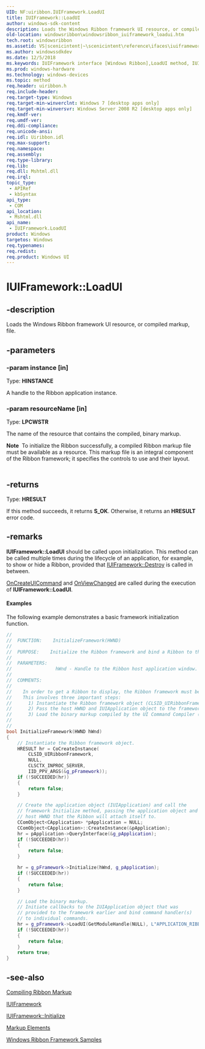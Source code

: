 ```yaml
---
UID: NF:uiribbon.IUIFramework.LoadUI
title: IUIFramework::LoadUI
author: windows-sdk-content
description: Loads the Windows Ribbon framework UI resource, or compiled markup, file.
old-location: windowsribbon\windowsribbon_iuiframework_loadui.htm
tech.root: windowsribbon
ms.assetid: VS|scenicintent|~\scenicintent\reference\ifaces\iuiframework\loadui.htm
ms.author: windowssdkdev
ms.date: 12/5/2018
ms.keywords: IUIFramework interface [Windows Ribbon],LoadUI method, IUIFramework.LoadUI, IUIFramework::LoadUI, LoadUI, LoadUI method [Windows Ribbon], LoadUI method [Windows Ribbon],IUIFramework interface, scenicintent_IUIFramework_LoadUI, uiribbon/IUIFramework::LoadUI, windowsribbon.windowsribbon_iuiframework_loadui
ms.prod: windows-hardware
ms.technology: windows-devices
ms.topic: method
req.header: uiribbon.h
req.include-header: 
req.target-type: Windows
req.target-min-winverclnt: Windows 7 [desktop apps only]
req.target-min-winversvr: Windows Server 2008 R2 [desktop apps only]
req.kmdf-ver: 
req.umdf-ver: 
req.ddi-compliance: 
req.unicode-ansi: 
req.idl: Uiribbon.idl
req.max-support: 
req.namespace: 
req.assembly: 
req.type-library: 
req.lib: 
req.dll: Mshtml.dll
req.irql: 
topic_type:
 - APIRef
 - kbSyntax
api_type:
 - COM
api_location:
 - Mshtml.dll
api_name:
 - IUIFramework.LoadUI
product: Windows
targetos: Windows
req.typenames: 
req.redist: 
req.product: Windows UI
---
```


# IUIFramework::LoadUI


## -description


Loads the Windows Ribbon framework UI resource, or compiled markup, file.
		


## -parameters




### -param instance [in]

Type: <b>HINSTANCE</b>

A handle to the Ribbon application instance. 
				


### -param resourceName [in]

Type: <b>LPCWSTR</b>

The name of the resource that contains the compiled, binary markup.
				

<div class="alert"><b>Note</b>  To initialize the Ribbon successfully, a compiled Ribbon markup file must be available as a resource. This markup file is an integral component of the Ribbon framework; it specifies the controls to use and their layout.
			</div>
<div> </div>

## -returns



Type: <b>HRESULT</b>

If this method succeeds, it returns <b xmlns:loc="http://microsoft.com/wdcml/l10n">S_OK</b>. Otherwise, it returns an <b xmlns:loc="http://microsoft.com/wdcml/l10n">HRESULT</b> error code.




## -remarks



<b>IUIFramework::LoadUI</b> should be called upon initialization. This method can be called multiple times during the lifecycle of an application, for example, to show or hide a Ribbon, provided that <a href="https://msdn.microsoft.com/en-us/library/Dd371368(v=VS.85).aspx">IUIFramework::Destroy</a> is called in between. 
			


<a href="https://msdn.microsoft.com/en-us/library/Dd371531(v=VS.85).aspx">OnCreateUICommand</a> and <a href="https://msdn.microsoft.com/en-us/library/Dd371537(v=VS.85).aspx">OnViewChanged</a> 
				are called during the execution of <b>IUIFramework::LoadUI</b>.
			


#### Examples



The following example demonstrates a basic framework initialization function.


```cpp
//
//  FUNCTION:    InitializeFramework(HWND)
//
//  PURPOSE:    Initialize the Ribbon framework and bind a Ribbon to the application.
//
//  PARAMETERS:    
//                hWnd - Handle to the Ribbon host application window. 
//
//  COMMENTS:
//
//    In order to get a Ribbon to display, the Ribbon framework must be initialized. 
//    This involves three important steps:
//      1) Instantiate the Ribbon framework object (CLSID_UIRibbonFramework).
//      2) Pass the host HWND and IUIApplication object to the framework.
//      3) Load the binary markup compiled by the UI Command Compiler (UICC.exe).
//
//
bool InitializeFramework(HWND hWnd)
{
    // Instantiate the Ribbon framework object.
    HRESULT hr = CoCreateInstance(
        CLSID_UIRibbonFramework, 
        NULL, 
        CLSCTX_INPROC_SERVER, 
        IID_PPV_ARGS(&g_pFramework));
    if (!SUCCEEDED(hr))
    {
        return false;
    }    

    // Create the application object (IUIApplication) and call the 
    // framework Initialize method, passing the application object and the 
    // host HWND that the Ribbon will attach itself to.
    CComObject<CApplication> *pApplication = NULL;
    CComObject<CApplication>::CreateInstance(&pApplication);
    hr = pApplication->QueryInterface(&g_pApplication);
    if (!SUCCEEDED(hr))
    {
        return false;
    } 

    hr = g_pFramework->Initialize(hWnd, g_pApplication);
    if (!SUCCEEDED(hr))
    {
        return false;
    }

    // Load the binary markup.  
    // Initiate callbacks to the IUIApplication object that was 
    // provided to the framework earlier and bind command handler(s) 
    // to individual commands.
    hr = g_pFramework->LoadUI(GetModuleHandle(NULL), L"APPLICATION_RIBBON");
    if (!SUCCEEDED(hr))
    {
        return false;
    }
    return true;
}

```


<div class="code"></div>



## -see-also




<a href="https://msdn.microsoft.com/en-us/library/Dd316930(v=VS.85).aspx">Compiling Ribbon Markup</a>



<a href="https://msdn.microsoft.com/en-us/library/Dd371467(v=VS.85).aspx">IUIFramework</a>



<a href="https://msdn.microsoft.com/en-us/library/Dd371373(v=VS.85).aspx">IUIFramework::Initialize</a>



<a href="https://msdn.microsoft.com/en-us/library/Dd371591(v=VS.85).aspx">Markup Elements</a>



<a href="https://msdn.microsoft.com/en-us/library/Dd371192(v=VS.85).aspx">Windows Ribbon Framework Samples</a>
 

 

